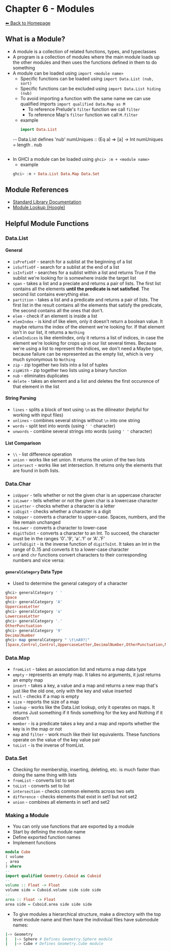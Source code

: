 # Chapter 6 - Modules
[⬅︎ Back to Homepage](../../index.md)

## What is a Module?
- A module is a collection of related functions, types, and typeclasses
- A program is a collection of modules where the main module loads up the other modules and then uses the functions defined in them to do something
- A module can be loaded using `import <module name>`
	- Specific functions can be loaded using `import Data.List (nub, sort)`
	- Specific functions can be excluded using `import Data.List hiding (nub)`
	- To avoid importing a function with the same name we can use qualified imports `import qualified Data.Map as M`
		- To reference Prelude's `filter` function we call `filter`
		- To reference Map's `filter` function we call `M.filter`
  - example
	```haskell
	import Data.List
  -- Data.List defines 'nub'
	numUniques :: (Eq a) => [a] -> Int
	numUniques = length . nub
	```

- In GHCI a module can be loaded using `ghci> :m + <module name>`
	- example
	```haskell
	ghci> :m + Data.List Data.Map Data.Set
	```

## Module References
- [Standard Library Documentation](https://downloads.haskell.org/~ghc/latest/docs/html/libraries/)
- [Module Lookup (Hoogle)](http://haskell.org/hoogle)

## Helpful Module Functions
### Data.List
#### General
- `isPrefixOf` - search for a sublist at the beginning of a list
- `isSuffixOf` - search for a sublist at the end of a list
- `isInfixOf` - searches for a sublist within a list and returns True if the sublist we're looking for is somewhere inside the target list
- `span` - takes a list and a preciate and returns a pair of lists. The first list contains all the elements **until the predicate is not satisfied**. The second list contains everything else.
- `partition` - takes a list and a predicate and returns a pair of lists. The first list in the result contains all the elements that satisfy the predicate, the second contains all the ones that don't.
- `elem` - check if an element is inside a list
- `elemIndex` - is kind of like elem, only it doesn't return a boolean value. It maybe returns the index of the element we're looking for. If that element isn't in our list, it returns a `Nothing`
- `elemIndices` is like elemIndex, only it returns a list of indices, in case the element we're looking for crops up in our list several times. Because we're using a list to represent the indices, we don't need a Maybe type, because failure can be represented as the empty list, which is very much synonymous to `Nothing`
- `zip` - zip together two lists into a list of tuples
- `zipWith` - zip together two lists using a binary function
- `nub` - eliminates duplicates
- `delete` - takes an element and a list and deletes the first occurence of that element in the list


#### String Parsing
- `lines` - splits a block of text using `\n` as the dilineator (helpful for working with input files)
- `unlines` - combines several strings without `\n` into one string
- `words` - split text into words (using `' '` character)
- `unwords` - combine several strings into words (using `' '` character)

#### List Comparison
- `\\` - list difference operation
- `union` - works like set union. It returns the union of the two lists
- `intersect` - works like set intersection. It returns only the elements that are found in both lists.

### Data.Char
- `isUpper` - tells whether or not the given char is an uppercase character
- `isLower` - tells whether or not the given char is a lowercase character
- `isLetter` - checks whether a character is a letter
- `isDigit` - checks whether a character is a digit
- `toUpper` - converts a character to upper-case. Spaces, numbers, and the like remain unchanged
- `toLower` - converts a character to lower-case
- `digitToInt` - converts a character to an Int. To succeed, the character must be in the ranges '0'..'9', 'a'..'f' or 'A'..'F'
- `intToDigit` - is the inverse function of `digitToInt`. It takes an Int in the range of 0..15 and converts it to a lower-case character
- `ord` and `chr` functions convert characters to their corresponding numbers and vice versa:

#### `generalCategory` Data Type
- Used to determine the general category of a character
```haskell
ghci> generalCategory ' '
Space
ghci> generalCategory 'A'
UppercaseLetter
ghci> generalCategory 'a'
LowercaseLetter
ghci> generalCategory '.'
OtherPunctuation
ghci> generalCategory '9'
DecimalNumber
ghci> map generalCategory " \t\nA9?|"
[Space,Control,Control,UppercaseLetter,DecimalNumber,OtherPunctuation,MathSymbol]
```

### Data.Map
- `fromList` - takes an association list and returns a map data type
- `empty` - represents an empty map. It takes no arguments, it just returns an empty map
- `insert` - takes a key, a value and a map and returns a new map that's just like the old one, only with the key and value inserted
- `null` - checks if a map is empty
- `size` - reports the size of a map
- `lookup` - works like the Data.List lookup, only it operates on maps. It returns Just something if it finds something for the key and Nothing if it doesn't
- `member` - is a predicate takes a key and a map and reports whether the key is in the map or not
- `map` and `filter` - work much like their list equivalents. These functions operate on the value of the key value pair
- `toList` - is the inverse of fromList.

### Data.Set
- Checking for membership, inserting, deleting, etc. is much faster than doing the same thing with lists
- `fromList` - converts list to set
- `toList` - converts set to list
- `intersection` - checks common elements across two sets
- `difference` - checks elements that exist in set1 but not set2
- `union` - combines all elements in set1 and set2

### Making a Module
- You can only use functions that are exported by a module
- Start by defining the module name
- Define exported function names
- Implement functions
```haskell
module Cube
( volume
, area
) where
--
import qualified Geometry.Cuboid as Cuboid
--
volume :: Float -> Float
volume side = Cuboid.volume side side side
--
area :: Float -> Float
area side = Cuboid.area side side side
```

- To give modules a hierarchical structure, make a directory with the top level module name and then have the individual files have submodule names:
```bash
|-> Geometry
|   |-> Sphere # Defines Geometry.Sphere module
|   |-> Cube # Defines Geometry.Cube module
```
